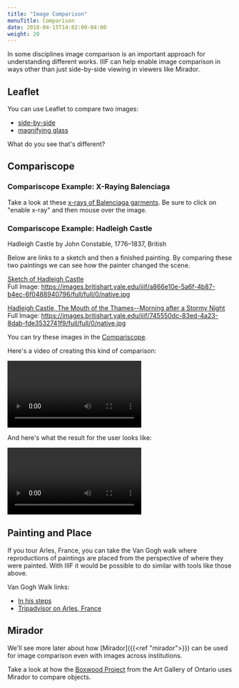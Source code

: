 ```yaml
---
title: "Image Comparison"
menuTitle: Comparison
date: 2018-04-15T14:02:09-04:00
weight: 20
---
```


In some disciplines image comparison is an important approach for understanding different works. IIIF can help enable image comparison in ways other than just side-by-side viewing in viewers like Mirador.

## Leaflet

You can use Leaflet to compare two images:

- [side-by-side]
- [magnifying glass]

What do you see that's different?

## Compariscope

### Compariscope Example: X-Raying Balenciaga

Take a look at these [x-rays of Balenciaga garments][x-rays]. Be sure to click on "enable x-ray" and then mouse over the image.

### Compariscope Example: Hadleigh Castle

Hadleigh Castle by John Constable, 1776–1837, British

Below are links to a sketch and then a finished painting. By comparing these two paintings we can see how the painter changed the scene.

[Sketch of Hadleigh Castle](http://collections.britishart.yale.edu/vufind/Record/1668069)
<br>Full Image: https://images.britishart.yale.edu/iiif/a866e10e-5a6f-4b87-b4ec-6f0488940796/full/full/0/native.jpg

[Hadleigh Castle, The Mouth of the Thames--Morning after a Stormy Night](http://collections.britishart.yale.edu/vufind/Record/1669233)
<br>Full Image: https://images.britishart.yale.edu/iiif/745550dc-83ed-4a23-8dab-fde3532741f9/full/full/0/native.jpg

You can try these images in the [Compariscope].

Here's a video of creating this kind of comparison:

<video src="/video/compariscope-beginning.mp4" preload="auto" controls></video>

And here's what the result for the user looks like:

<video src="/video/compariscope-result.mp4" preload="auto" controls loop></video>

## Painting and Place

If you tour Arles, France, you can take the Van Gogh walk where reproductions of paintings are placed from the perspective of where they were painted. With IIIF it would be possible to do similar with tools like those above.

Van Gogh Walk links:

- [In his steps](http://www.vangoghgallery.com/in_his_steps/arles.html)
- [Tripadvisor on Arles, France](https://www.tripadvisor.com/Attraction_Review-g187211-d6856048-Reviews-Van_Gogh_Walk-Arles_Bouches_du_Rhone_Provence_Alpes_Cote_d_Azur.html)

## Mirador

We'll see more later about how [Mirador]({{<ref "mirador">}}) can be used for image comparison even with images across institutions.

Take a look at how the [Boxwood Project](http://boxwood.ago.ca/) from the Art Gallery of Ontario uses Mirador to compare objects.

<!-- #backlog:20 What's the Mirador version of this? https://www.nga.gov/content/ngaweb/Collection/art-object-page.60.html#entry see figure 5 -->

[side-by-side]: http://resources.digirati.com/iiif/an-introduction-to-iiif/dee-sbs.html
[magnifying glass]: http://resources.digirati.com/iiif/an-introduction-to-iiif/dee-mag.html

[Compariscope]: https://vanda.github.io/iiif-features/compariscope.html
[x-rays]: https://www.vam.ac.uk/articles/x-raying-balenciaga
